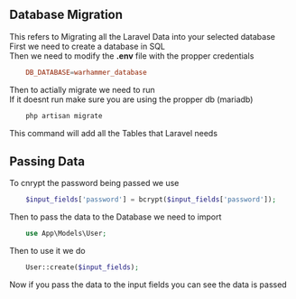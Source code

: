 ## Database Migration

This refers to Migrating all the Laravel Data into your selected database\
First we need to create a database in SQL\
Then we need to modify the **.env** file with the propper credentials
```conf
    DB_DATABASE=warhammer_database
``` 
Then to actially migrate we need to run\
If it doesnt run make sure you are using the propper db (mariadb)
```bash
    php artisan migrate
```
This command will add all the Tables that Laravel needs

## Passing Data

To cnrypt the password being passed we use 
```php
    $input_fields['password'] = bcrypt($input_fields['password']);
```
Then to pass the data to the Database we need to import
```php
    use App\Models\User;
```
Then to use it we do
```php
    User::create($input_fields);
```
Now if you pass the data to the input fields you can see the data is passed